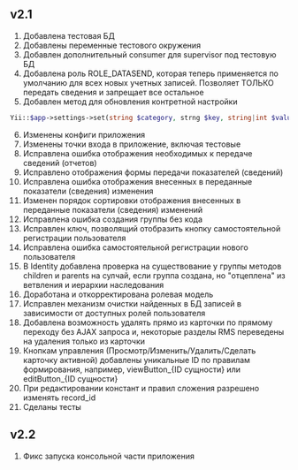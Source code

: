 v2.1
-
1. Добавлена тестовая БД
2. Добавлены переменные тестового окружения
3. Добавлен дополнительный consumer для supervisor под тестовую БД
4. Добавлена роль ROLE_DATASEND, которая теперь применяется по умолчанию для всех новых учетных записей. Позволяет ТОЛЬКО передать сведения и запрещает все остальное
5. Добавлен метод для обновления контретной настройки
```php
Yii::$app->settings->set(string $category, strng $key, string|int $value);
```
6. Изменены конфиги приложения
7. Изменены точки входа в приложение, включая тестовые
8. Исправлена ошибка отображения необходимых к передаче сведений (отчетов)
9. Исправлено отображения формы передачи показателей (сведений)
10. Исправлена ошибка отображения внесенных в переданные показатели (сведения) изменения
11. Изменен порядок сортировки отображения внесенных в переданные показатели (сведения) изменений
12. Исправлена ошибка создания группы без кода
13. Исправлен ключ, позволящий отобразить кнопку самостоятельной регистрации пользователя
14. Исправлена ошибка самостоятельной регистрации нового пользователя
15. В Identity добавлена проверка на существование у группы методов children и parents на сулчай, если группа создана, но "отцеплена" из ветвления и иерархии наследования
16. Доработана и откорректирована ролевая модель
17. Исправлен механизм очистки найденных в БД записей в зависимости от доступных ролей пользователя
18. Добавлена возможность удалять прямо из карточки по прямому переходу без AJAX запроса и, некоторые разделы RMS переведены на удаления только из карточки
19. Кнопкам управления (Просмотр/Изменить/Удалить/Сделать карточку активной) добавлены уникальные ID по правилам формирования, например, viewButton_{ID сущности} или editButton_{ID сущности}
20. При редактировании констант и правил сложения разрешено изменять record_id
21. Сделаны тесты


v2.2
-
1. Фикс запуска консольной части приложения